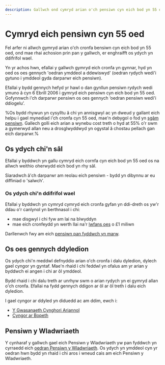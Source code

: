 ```yaml
---
description: Gallwch ond cymryd arian o'ch pensiwn cyn eich bod yn 55 oed mewn achosion prin, er enghraifft os ydych yn ddifrifol wael.
---
```


# Cymryd eich pensiwn cyn 55 oed

Fel arfer ni allwch gymryd arian o'ch cronfa bensiwn cyn eich bod yn 55 oed, ond mae rhai achosion prin pan y gallwch, er enghraifft os ydych yn ddifrifol wael.

Yn yr achos hwn, efallai y gallwch gymryd eich cronfa yn gynnar, hyd yn oed os oes gennych 'oedran ymddeol a ddewiswyd' (oedran rydych wedi'i gytuno i ymddeol gyda darparwr eich pensiwn).

Efallai y bydd gennych hefyd yr hawl o dan gynllun pensiwn rydych wedi ymuno â cyn 6 Ebrill 2006 i gymryd eich pensiwn cyn eich bod yn 55 oed. Gofynnwch i'ch darparwr pensiwn os oes gennych ‘oedran pensiwn wedi'i ddiogelu’.

%Os bydd rhywun yn cysylltu â chi yn annisgwyl ac yn dweud y gallant eich helpu i gael mynediad i'ch cronfa cyn 55 oed, mae'n debygol o fod yn [sgâm pensiwn](/cy/scams). Gallech golli eich arian a wynebu cost treth o hyd at 55% o'r swm a gymerwyd allan neu a drosglwyddwyd yn ogystal â chostau pellach gan eich darparwr.%

## Os ydych chi'n sâl

Efallai y byddwch yn gallu cymryd eich cornfa cyn eich bod yn 55 oed os na allwch weithio oherwydd eich bod yn rhy sâl.

Siaradwch â'ch darparwr am reolau eich pensiwn - bydd yn dibynnu ar eu diffiniad o 'salwch'.

### Os ydych chi'n ddifrifol wael

Efallai y byddwch yn cymryd cymryd eich cronfa gyfan yn ddi-dreth os yw'r ddau o'r canlynol yn berthnasol i chi:

- mae disgwyl i chi fyw am lai na blwyddyn
- mae eich cronfeydd yn werth llai na'r [lwfans oes](https://www.gov.uk/tax-on-your-private-pension/lifetime-allowance) o £1 miliwn

Darllenwch fwy am eich [pensiwn pan fyddwch yn marw](/cy/when-you-die).

## Os oes gennych ddyledion

Os ydych chi'n meddwl defnyddio arian o'ch cronfa i dalu dyledion, dylech gael cyngor yn gyntaf. Mae'n rhaid i chi feddwl yn ofalus am yr arian y byddwch ei angen i chi ar ôl ymddeol.

Bydd rhaid i chi dalu treth ar unrhyw swm o arian rydych yn ei gymryd allan o'ch cronfa. Efallai na fydd gennych ddigon ar ôl ar ôl treth i dalu eich dyledion.

I gael cyngor ar ddyled yn diduedd ac am ddim, ewch i:

- [Y Gwasanaeth Cynghori Ariannol](https://www.moneyadviceservice.org.uk/en/categories/debt-and-borrowing)
- [Cyngor ar Bopeth](https://www.citizensadvice.org.uk/debt-and-money/help-with-debt/)

## Pensiwn y Wladwriaeth

Y cynharaf y gallwch gael eich Pensiwn y Wladwriaeth yw pan fyddwch yn cyrraedd eich [oedran Pensiwn y Wladwriaeth](https://www.gov.uk/calculate-state-pension/y/age).
Os ydych yn ymddeol cyn yr oedran hwn bydd yn rhaid i chi aros i wneud cais am eich Pensiwn y Wladwriaeth.
